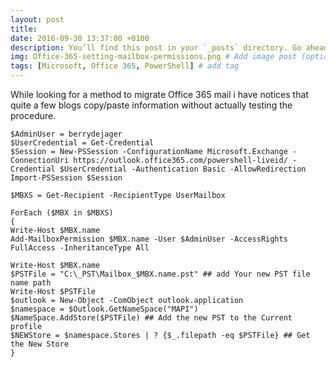 ```yaml
---
layout: post
title: 
date: 2016-09-30 13:37:00 +0100
description: You’ll find this post in your `_posts` directory. Go ahead and edit it and re-build the site to see your changes. # Add post description (optional)
img: Office-365-setting-mailbox-permissions.png # Add image post (optional)
tags: [Microsoft, Office 365, PowerShell] # add tag
---
```

While looking for a method to migrate Office 365 mail i have notices that quite a few blogs copy/paste information without actually testing the procedure.

```
$AdminUser = berrydejager
$UserCredential = Get-Credential
$Session = New-PSSession -ConfigurationName Microsoft.Exchange -ConnectionUri https://outlook.office365.com/powershell-liveid/ -Credential $UserCredential -Authentication Basic -AllowRedirection
Import-PSSession $Session

$MBXS = Get-Recipient -RecipientType UserMailbox

ForEach ($MBX in $MBXS)
{
Write-Host $MBX.name
Add-MailboxPermission $MBX.name -User $AdminUser -AccessRights FullAccess -InheritanceType All

Write-Host $MBX.name
$PSTFile = "C:\_PST\Mailbox_$MBX.name.pst" ## add Your new PST file name path
Write-Host $PSTFile
$outlook = New-Object -ComObject outlook.application
$namespace = $Outlook.GetNameSpace("MAPI")
$NameSpace.AddStore($PSTFile) ## Add the new PST to the Current profile
$NEWStore = $namespace.Stores | ? {$_.filepath -eq $PSTFile} ## Get the New Store
}
```
